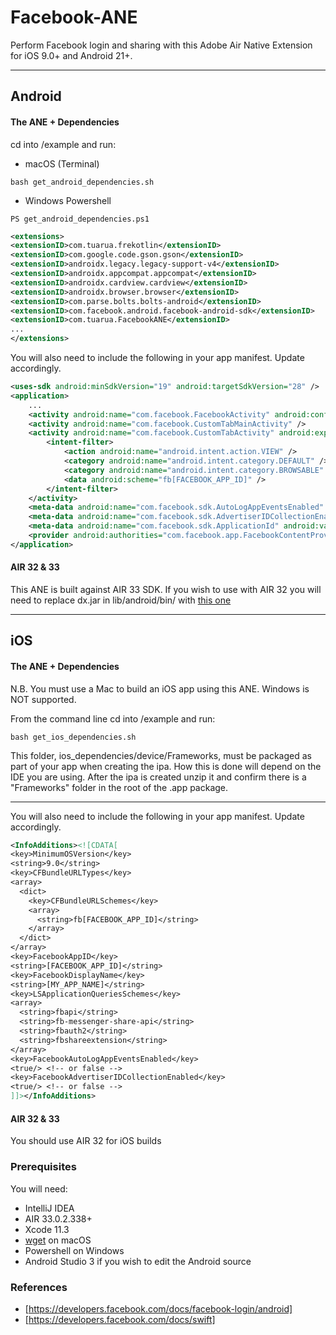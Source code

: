 # Facebook-ANE

Perform Facebook login and sharing with this Adobe Air Native Extension for iOS 9.0+ and Android 21+.   

-------------

## Android

#### The ANE + Dependencies

cd into /example and run:
- macOS (Terminal)
```shell
bash get_android_dependencies.sh
```
- Windows Powershell
```shell
PS get_android_dependencies.ps1
```

```xml
<extensions>
<extensionID>com.tuarua.frekotlin</extensionID>
<extensionID>com.google.code.gson.gson</extensionID>
<extensionID>androidx.legacy.legacy-support-v4</extensionID>
<extensionID>androidx.appcompat.appcompat</extensionID>
<extensionID>androidx.cardview.cardview</extensionID>
<extensionID>androidx.browser.browser</extensionID>
<extensionID>com.parse.bolts.bolts-android</extensionID>
<extensionID>com.facebook.android.facebook-android-sdk</extensionID>
<extensionID>com.tuarua.FacebookANE</extensionID>
...
</extensions>
```

You will also need to include the following in your app manifest. Update accordingly.

```xml
<uses-sdk android:minSdkVersion="19" android:targetSdkVersion="28" />
<application>
    ...
    <activity android:name="com.facebook.FacebookActivity" android:configChanges="keyboard|keyboardHidden|screenLayout|screenSize|orientation" android:theme="@android:style/Theme.Translucent.NoTitleBar" android:label="@string/app_name" />
    <activity android:name="com.facebook.CustomTabMainActivity" />
    <activity android:name="com.facebook.CustomTabActivity" android:exported="true" >
        <intent-filter>
            <action android:name="android.intent.action.VIEW" />
            <category android:name="android.intent.category.DEFAULT" />
            <category android:name="android.intent.category.BROWSABLE" />
            <data android:scheme="fb[FACEBOOK_APP_ID]" />
        </intent-filter>
    </activity>
    <meta-data android:name="com.facebook.sdk.AutoLogAppEventsEnabled" android:value="true"/>
    <meta-data android:name="com.facebook.sdk.AdvertiserIDCollectionEnabled" android:value="false"/>
    <meta-data android:name="com.facebook.sdk.ApplicationId" android:value="\ [FACEBOOK_APP_ID]"/>
    <provider android:authorities="com.facebook.app.FacebookContentProvider[FACEBOOK_APP_ID]" android:name="com.facebook.FacebookContentProvider" android:exported="true" />
</application>
```

#### AIR 32 & 33
This ANE is built against AIR 33 SDK. If you wish to use with AIR 32 you will need to replace dx.jar in lib/android/bin/ with [this one](https://github.com/tuarua/Android-ANE-Dependencies/blob/master/AIR32_patch/lib/android/bin/dx.jar?raw=true)

-------------

## iOS

#### The ANE + Dependencies

N.B. You must use a Mac to build an iOS app using this ANE. Windows is NOT supported.

From the command line cd into /example and run:

```shell
bash get_ios_dependencies.sh
```

This folder, ios_dependencies/device/Frameworks, must be packaged as part of your app when creating the ipa. How this is done will depend on the IDE you are using.
After the ipa is created unzip it and confirm there is a "Frameworks" folder in the root of the .app package.   

-------------

You will also need to include the following in your app manifest. Update accordingly.
```xml
<InfoAdditions><![CDATA[            
<key>MinimumOSVersion</key>
<string>9.0</string>
<key>CFBundleURLTypes</key>
<array>
  <dict>
    <key>CFBundleURLSchemes</key>
    <array>
      <string>fb[FACEBOOK_APP_ID]</string>
    </array>
  </dict>
</array>
<key>FacebookAppID</key>
<string>[FACEBOOK_APP_ID]</string>
<key>FacebookDisplayName</key>
<string>[MY_APP_NAME]</string>
<key>LSApplicationQueriesSchemes</key>
<array>
  <string>fbapi</string>
  <string>fb-messenger-share-api</string>
  <string>fbauth2</string>
  <string>fbshareextension</string>
</array>
<key>FacebookAutoLogAppEventsEnabled</key>
<true/> <!-- or false -->
<key>FacebookAdvertiserIDCollectionEnabled</key>
<true/> <!-- or false -->
]]></InfoAdditions>
```

#### AIR 32 & 33
You should use AIR 32 for iOS builds

### Prerequisites

You will need:

- IntelliJ IDEA
- AIR 33.0.2.338+
- Xcode 11.3
- [wget](http://rudix.org/packages/wget.html) on macOS
- Powershell on Windows
- Android Studio 3 if you wish to edit the Android source

### References
* [https://developers.facebook.com/docs/facebook-login/android]
* [https://developers.facebook.com/docs/swift] 
